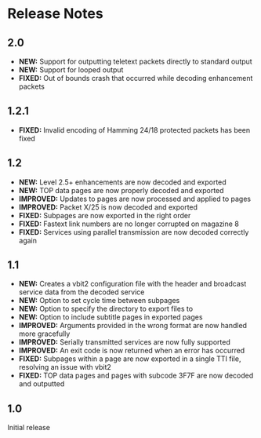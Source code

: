 Release Notes
=============

2.0
---

* **NEW:** Support for outputting teletext packets directly to standard output
* **NEW:** Support for looped output
* **FIXED:** Out of bounds crash that occurred while decoding enhancement packets

1.2.1
-----

* **FIXED:** Invalid encoding of Hamming 24/18 protected packets has been fixed

1.2
---

* **NEW:** Level 2.5+ enhancements are now decoded and exported
* **NEW:** TOP data pages are now properly decoded and exported
* **IMPROVED:** Updates to pages are now processed and applied to pages
* **IMPROVED:** Packet X/25 is now decoded and exported
* **FIXED:** Subpages are now exported in the right order
* **FIXED:** Fastext link numbers are no longer corrupted on magazine 8
* **FIXED:** Services using parallel transmission are now decoded correctly again

1.1
---

* **NEW:** Creates a vbit2 configuration file with the header and broadcast service data from the decoded service
* **NEW:** Option to set cycle time between subpages
* **NEW:** Option to specify the directory to export files to
* **NEW:** Option to include subtitle pages in exported pages
* **IMPROVED:** Arguments provided in the wrong format are now handled more gracefully
* **IMPROVED:** Serially transmitted services are now fully supported
* **IMPROVED:** An exit code is now returned when an error has occurred
* **FIXED:** Subpages within a page are now exported in a single TTI file, resolving an issue with vbit2
* **FIXED:** TOP data pages and pages with subcode 3F7F are now decoded and outputted

1.0
---

Initial release